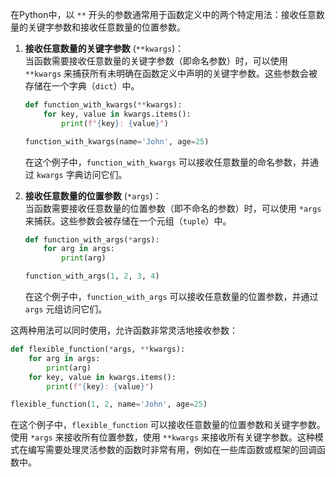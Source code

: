 在Python中，以 `**` 开头的参数通常用于函数定义中的两个特定用法：接收任意数量的关键字参数和接收任意数量的位置参数。

1. **接收任意数量的关键字参数** (`**kwargs`)：  
   当函数需要接收任意数量的关键字参数（即命名参数）时，可以使用 `**kwargs` 来捕获所有未明确在函数定义中声明的关键字参数。这些参数会被存储在一个字典（`dict`）中。

   ```python
   def function_with_kwargs(**kwargs):
       for key, value in kwargs.items():
           print(f"{key}: {value}")

   function_with_kwargs(name='John', age=25)
   ```

   在这个例子中，`function_with_kwargs` 可以接收任意数量的命名参数，并通过 `kwargs` 字典访问它们。

2. **接收任意数量的位置参数** (`*args`)：  
   当函数需要接收任意数量的位置参数（即不命名的参数）时，可以使用 `*args` 来捕获。这些参数会被存储在一个元组（`tuple`）中。

   ```python
   def function_with_args(*args):
       for arg in args:
           print(arg)

   function_with_args(1, 2, 3, 4)
   ```

   在这个例子中，`function_with_args` 可以接收任意数量的位置参数，并通过 `args` 元组访问它们。

这两种用法可以同时使用，允许函数非常灵活地接收参数：

```python
def flexible_function(*args, **kwargs):
    for arg in args:
        print(arg)
    for key, value in kwargs.items():
        print(f"{key}: {value}")

flexible_function(1, 2, name='John', age=25)
```

在这个例子中，`flexible_function` 可以接收任意数量的位置参数和关键字参数。使用 `*args` 来接收所有位置参数，使用 `**kwargs` 来接收所有关键字参数。这种模式在编写需要处理灵活参数的函数时非常有用，例如在一些库函数或框架的回调函数中。
